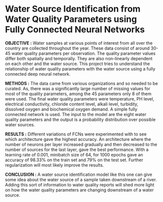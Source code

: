 # Water Source Identification from Water Quality Parameters using Fully Connected Neural Networks


**OBJECTIVE :** Water samples at various points of interest from all over the country are collected throughout the year. These data consist of around 30-45 water quality parameters per observation. The quality parameter values differ both spatially and temporally. They are also non-linearly dependent on each other and the water source. This project tries to understand the relationship of water quality parameters with the water source using a fully connected deep neural network.


**METHODS :** The data came from various organizations and so needed to be curated. As, there was a significantly large number of missing values for most of the quality parameters, among the 45 parameters only 8 of them were used. The final water quality parameters were temperature, PH level, electrical conductivity, chloride content level, alkali level, turbidity, dissolved oxygen and biochemical oxygen demand.  A simple fully connected network is used. The input to the model are the eight water quality parameters and the output is a probability distribution over possible water sources. 


**RESULTS :** Different variations of FCNs were experimented with to see which architecture gave the highest accuracy. An architecture where the number of neurons per layer increased gradually and then decreased to the number of sources for the last layer, gave the best performance. With a learning rate of 0.001, minibatch size of 64, for 1000 epochs gave an accuracy of 98.33% on the train set and 79% on the test set. Further regularization will most likely improve the results.


**CONCLUSION :** A water source identification model like this one can give some idea about the water source of a sample taken downstream of a river. Adding this sort of information to water quality reports will shed more light on how the water quality parameters are changing downstream of a water source.


